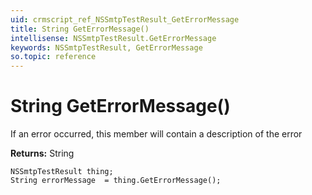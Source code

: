 ```yaml
---
uid: crmscript_ref_NSSmtpTestResult_GetErrorMessage
title: String GetErrorMessage()
intellisense: NSSmtpTestResult.GetErrorMessage
keywords: NSSmtpTestResult, GetErrorMessage
so.topic: reference
---
```


# String GetErrorMessage()

If an error occurred, this member will contain a description of the error

**Returns:** String

```crmscript
NSSmtpTestResult thing;
String errorMessage  = thing.GetErrorMessage();
```

